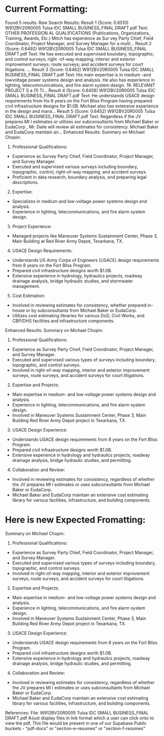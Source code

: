 # Current Formatting:

Found 5 results:
Raw Search Results:
Result 1 (Score: 0.6510)
W912BV20R0005 Tulsa IDC SMALL BUSINESS_FINAL DRAFT.pdf
Text: OTHER PROFESSION AL QUALIFICATIONS (Publications, Organizations, Training, Awards, Etc.) Mitch has experience as Sur vey Party Chief, Field Coordinator, Project Manager, and Survey Manager for a multi...
Result 2 (Score: 0.6492)
W912BV20R0005 Tulsa IDC SMALL BUSINESS_FINAL DRAFT.pdf
Text: He has executed and supervised boundary, topographic, and control surveys; right -of-way mapping; interior and exterior improvement surveys; route surveys; and accident surveys for court litigations. ...
Result 3 (Score: 0.6462)
W912BV20R0005 Tulsa IDC SMALL BUSINESS_FINAL DRAFT.pdf
Text: His main expertise is in medium -and lowvoltage power systems design and analysis. He also has experience in lighting, telecommunications, and fire alarm system design. 19. RELEVANT PROJECT S a (1) TI...
Result 4 (Score: 0.6458)
W912BV20R0005 Tulsa IDC SMALL BUSINESS_FINAL DRAFT.pdf
Text: He understands USACE design requirements from his 8 years on the Fort Bliss Program having prepared civil infrastructure designs for $1.0B. Michael also has extensive experience in the design and mana...
Result 5 (Score: 0.6452)
W912BV20R0005 Tulsa IDC SMALL BUSINESS_FINAL DRAFT.pdf
Text: Regardless if the JV prepares MI I estimates or utilizes our subconsultants from Michael Baker or EudaCorp , Mr. Daile will review all estimates for consistency. Michael Baker and EudaCorp maintain an...
Enhanced Results:
Summary on Michael Chopin:
1. Professional Qualifications:
- Experience as Survey Party Chief, Field Coordinator, Project Manager, and Survey Manager.
- Executed and supervised various surveys including boundary, topographic, control, right-of-way mapping, and accident surveys.
- Proficient in data research, boundary analysis, and preparing legal descriptions.
2. Expertise:
- Specializes in medium and low-voltage power systems design and analysis.
- Experience in lighting, telecommunications, and fire alarm system design.
3. Project Experience:
- Managed projects like Maneuver Systems Sustainment Center, Phase 3, Main Building at Red River Army Depot, Texarkana, TX.
4. USACE Design Requirements:
- Understands US Army Corps of Engineers (USACE) design requirements from 8 years on the Fort Bliss Program.
- Prepared civil infrastructure designs worth $1.0B.
- Extensive experience in hydrology, hydraulics projects, roadway drainage analysis, bridge hydraulic studies, and stormwater management.
5. Cost Estimation:
- Involved in reviewing estimates for consistency, whether prepared in-house or by subconsultants from Michael Baker or EudaCorp.
- Utilizes cost estimating libraries for various DoD, Civil Works, and CBP/DHS facilities and infrastructure components.

Enhanced Results:
Summary on Michael Chopin:
1. Professional Qualifications:
- Experience as Survey Party Chief, Field Coordinator, Project Manager, and Survey Manager.
- Executed and supervised various types of surveys including boundary, topographic, and control surveys.
- Involved in right-of-way mapping, interior and exterior improvement surveys, route surveys, and accident surveys for court litigations.
2. Expertise and Projects:
- Main expertise in medium- and low-voltage power systems design and analysis.
- Experience in lighting, telecommunications, and fire alarm system design.
- Involved in Maneuver Systems Sustainment Center, Phase 3, Main Building Red River Army Depot project in Texarkana, TX.
3. USACE Design Experience:
- Understands USACE design requirements from 8 years on the Fort Bliss Program.
- Prepared civil infrastructure designs worth $1.0B.
- Extensive experience in hydrology and hydraulics projects, roadway drainage analysis, bridge hydraulic studies, and permitting.
4. Collaboration and Review:
- Involved in reviewing estimates for consistency, regardless of whether the JV prepares MI I estimates or uses subconsultants from Michael Baker or EudaCorp.
- Michael Baker and EudaCorp maintain an extensive cost estimating library for various facilities, infrastructure, and building components.


# Here is new Expected Fromatting:

Summary on Michael Chopin:
1. Professional Qualifications:
- Experience as Survey Party Chief, Field Coordinator, Project Manager, and Survey Manager.
- Executed and supervised various types of surveys including boundary, topographic, and control surveys.
- Involved in right-of-way mapping, interior and exterior improvement surveys, route surveys, and accident surveys for court litigations.
2. Expertise and Projects:
- Main expertise in medium- and low-voltage power systems design and analysis.
- Experience in lighting, telecommunications, and fire alarm system design.
- Involved in Maneuver Systems Sustainment Center, Phase 3, Main Building Red River Army Depot project in Texarkana, TX.
3. USACE Design Experience:
- Understands USACE design requirements from 8 years on the Fort Bliss Program.
- Prepared civil infrastructure designs worth $1.0B.
- Extensive experience in hydrology and hydraulics projects, roadway drainage analysis, bridge hydraulic studies, and permitting.
4. Collaboration and Review:
- Involved in reviewing estimates for consistency, regardless of whether the JV prepares MI I estimates or uses subconsultants from Michael Baker or EudaCorp.
- Michael Baker and EudaCorp maintain an extensive cost estimating library for various facilities, infrastructure, and building components.

References:
File: W912BV20R0005 Tulsa IDC SMALL BUSINESS_FINAL DRAFT.pdf #Just display files in link format which a user can click onto to view the pdf, This file would be present in one of our Supabase Public buckets - "pdf-docs" or "section-e-resumes" or "section-f-resumes"
